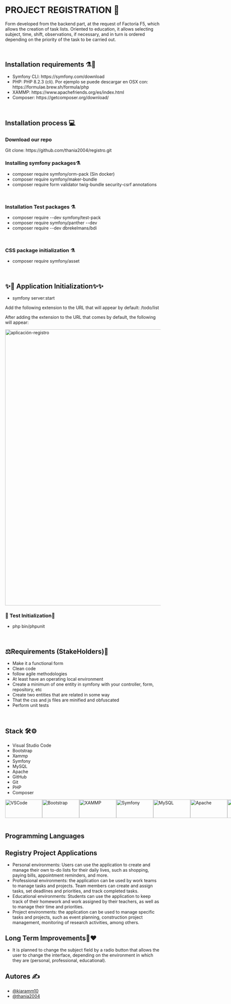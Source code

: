 <h1>PROJECT REGISTRATION 🥇</h1>
<p>Form developed from the backend part, at the request of Factoría F5, which allows the creation of task lists. Oriented to education, it allows selecting subject, time, shift, observations, if necessary, and in turn is ordered depending on the priority of the task to be carried out. </p>
<br>
<h2>Installation requirements ⚗️🧪</h2>
<ul>
  <li>Symfony CLI: https://symfony.com/download</li>
  <li>PHP: PHP 8.2.3 (cli). Por ejemplo se puede descargar en OSX con: https://formulae.brew.sh/formula/php</li>
  <li>XAMMP: https://www.apachefriends.org/es/index.html</li>
  <li>Composer: https://getcomposer.org/download/</li>
</ul>
<br>
<h2>Installation process 💻</h2>

<h3>Download our  repo</h3>
<p>Git clone: https://github.com/thania2004/registro.git</p>


<h3>Installing symfony packages⚗️</h3>
<ul>
  <li>composer require symfony/orm-pack (Sin docker)</li>
  <li>composer require symfony/maker-bundle</li>
  <li>composer require form validator twig-bundle security-csrf annotations</li>
</ul>
<br>
<h3>Installation Test packages ⚗️</h3>
<ul>
  <li>composer require --dev symfony/test-pack</li>
  <li>composer require symfony/panther --dev</li>
  <li>composer require --dev dbrekelmans/bdi</li>
</ul>
<br>
<h3>CSS package initialization ⚗️ </h3>
  <ul>
  <li>composer require symfony/asset</li>
</ul>
<br>
<h2>✨🚀 Application Initialization✨✨</h2>
  <ul>
  <li>symfony server:start</li>
</ul>
<p>Add the following extension to the URL that will appear by default: /todo/list</p>
<p>After adding the extension to the URL that comes by default, the following will appear:</p>

<img  width="895" alt="aplicación-registro" src="https://github.com/thania2004/images-github/blob/acc07c5600d567a45b8f8a3e4056b78fd8193ea0/aplicaci%C3%B3n-registro.png">



<br>
<h3>🏅 Test Initialization🏅 </h3>
  <ul>
  <li> php bin/phpunit</li>
</ul>
<br>
<h2> ⚖️Requirements (StakeHolders)🔬</h2>
<ul>
  <li>Make it a functional form</li>
  <li>Clean code</li>
  <li>follow agile methodologies</li>
  <li>At least have an operating local environment </li>
  <li>Create a minimum of one entity in symfony with your controller, form, repository, etc</li>
  <li>Create two entities that are related in some way</li>
  <li>That the css and js files are minified and obfuscated</li>
  <li>Perform unit tests</li>
</ul>
<br>
<h2>Stack 🛠️⚙️</h2>
<ul>
  <li>Visual Studio Code</li>
  <li>Bootstrap</li>
  <li>Xammp</li>
  <li>Symfony</li>
  <li>MySQL</li>
  <li>Apache</li>
  <li>GitHub</li>
  <li>Git</li>
  <li>PHP</li>
  <li>Composer</li>
</ul>

<div width="600" height="400"style="display:flex">
<img style="display: block" align="center"  height="60" width="120" alt="VSCode" src="https://img.shields.io/badge/Visual_Studio_Code-0078D4?style=for-the-badge&logo=visual%20studio%20code&logoColor=white"/>
<img style="display: block" align="center"  height="60" width="120" alt="Bootstrap" src="https://img.shields.io/badge/Bootstrap-563D7C?style=for-the-badge&logo=bootstrap&logoColor=white"/>
<img style="display: block" align="center"  height="60" width="120" alt="XAMMP" src="https://img.shields.io/badge/Xampp-F37623?style=for-the-badge&logo=xampp&logoColor=white"/>
<img style="display: block" align="center"  height="60" width="120" alt="Symfony" src="https://img.shields.io/badge/Symfony-000000?style=for-the-badge&logo=Symfony&logoColor=white"/>
<img style="display: block" align="center"  height="60" width="120" alt="MySQL" src="https://img.shields.io/badge/MySQL-005C84?style=for-the-badge&logo=mysql&logoColor=white"/>
<img style="display: block" align="center"  height="60" width="120" alt="Apache" src="https://img.shields.io/badge/Apache-D22128?style=for-the-badge&logo=Apache&logoColor=white"/>
<img style="display: block" align="center"  height="60" width="120" alt="GitHub" src="https://img.shields.io/badge/GitHub-100000?style=for-the-badge&logo=github&logoColor=white"/>
<img style="display: block" align="center"  height="60" width="120" alt="Git" src="https://img.shields.io/badge/GIT-E44C30?style=for-the-badge&logo=git&logoColor=white"/>
<img style="display: block" align="center"  height="60" width="120" alt="PHP" src="https://img.shields.io/badge/PHP-777BB4?style=for-the-badge&logo=php&logoColor=white"/>
<img style="display: block" align="center"  height="60" width="120" alt="Composer" src="https://img.shields.io/badge/Composer-885630?style=for-the-badge&logo=Composer&logoColor=white"/>
</div>
<br>

<h2>Programming Languages</h2>

<h2>Registry Project Applications</h2>
<ul>
  <li>Personal environments: Users can use the application to create and manage their own to-do lists for their daily lives, such as shopping, paying bills, appointment reminders, and more.</li>
  <li>Professional environments: the application can be used by work teams to manage tasks and projects. Team members can create and assign tasks, set deadlines and priorities, and track completed tasks.</li>
  <li>Educational environments: Students can use the application to keep track of their homework and work assigned by their teachers, as well as to manage their time and priorities.</li>
  <li>Project environments: the application can be used to manage specific tasks and projects, such as event planning, construction project management, monitoring of research activities, among others.</li>
</ul>
<h2>Long Term Improvements🤝❤️  </h2>
<ul>
  <li>It is planned to change the subject field by a radio button that allows the user to change the interface, depending on the environment in which they are (personal, professional, educational).</li>
</ul>
<h2>Autores ✍️ </h2>
<ul>
<li> <a href="https://github.com/kiaramm10">@kiaramm10</a></li>
  <li><a href="https://github.com/thania2004">@thania2004</a></li>
</ul>


